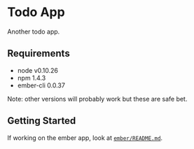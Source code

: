 # Todo App

Another todo app.

## Requirements

+ node v0.10.26
+ npm 1.4.3
+ ember-cli 0.0.37

Note: other versions will probably work but these are safe bet.


## Getting Started

If working on the ember app, look at [`ember/README.md`](https://github.com/jehoshua02/todo/blob/master/ember/README.md).

